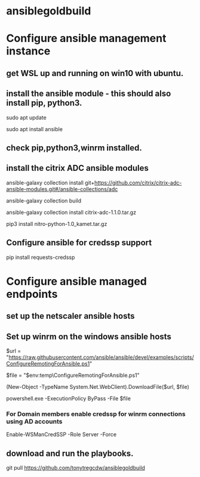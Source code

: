 # ansiblegoldbuild

# Configure ansible management instance

## get WSL up and running on win10 with ubuntu.

## install the ansible module - this should also install pip, python3.
sudo apt update

sudo apt install ansible

## check pip,python3,winrm installed.

## install the citrix ADC ansible modules

ansible-galaxy collection install git+https://github.com/citrix/citrix-adc-ansible-modules.git#/ansible-collections/adc

ansible-galaxy collection build

ansible-galaxy collection install citrix-adc-1.1.0.tar.gz

pip3 install nitro-python-1.0_kamet.tar.gz

## Configure ansible for credssp support

pip install requests-credssp

# Configure ansible managed endpoints

## set up the netscaler ansible hosts

## Set up winrm on the windows ansible hosts


$url = "https://raw.githubusercontent.com/ansible/ansible/devel/examples/scripts/ConfigureRemotingForAnsible.ps1"

$file = "$env:temp\ConfigureRemotingForAnsible.ps1"

(New-Object -TypeName System.Net.WebClient).DownloadFile($url, $file)

powershell.exe -ExecutionPolicy ByPass -File $file

### For Domain members enable credssp for winrm connections using AD accounts

Enable-WSManCredSSP -Role Server -Force

## download and run the playbooks.

git pull https://github.com/tonytregcdw/ansiblegoldbuild

